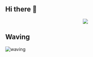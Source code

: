 ## Hi there 👋

<p align='center'>
    <img src="https://capsule-render.vercel.app/api?type=waving&color=auto&height=300&section=header&text=은%20render&fontSize=90&animation=fadeIn&fontAlignY=38&desc=Decorate%20GitHub%20Profile%20or%20any%20Repo%20like%20me!&descAlignY=51&descAlign=62"/>
</p>


## Waving <a id="waving">

![waving](https://capsule-render.vercel.app/api?type=waving&height=200&text=eunyeong👩🏻‍💻&fontAlign=80&fontAlignY=40&color=gradient)

<!--
**beunyeong/beunyeong** is a ✨ _special_ ✨ repository because its `README.md` (this file) appears on your GitHub profile.

Here are some ideas to get you started:

- 🔭 I’m currently working on ...
- 🌱 I’m currently learning ...
- 👯 I’m looking to collaborate on ...
- 🤔 I’m looking for help with ...
- 💬 Ask me about ...
- 📫 How to reach me: ...
- 😄 Pronouns: ...
- ⚡ Fun fact: ...
-->
